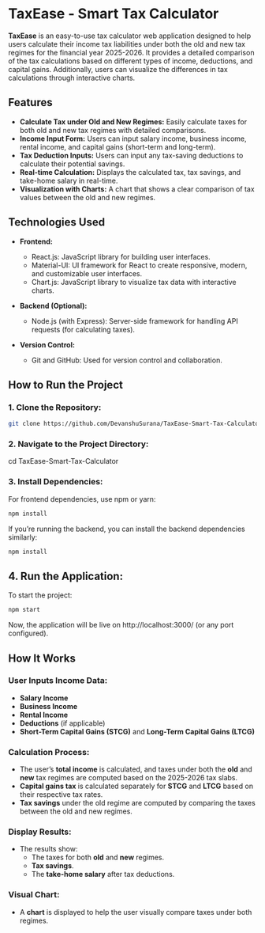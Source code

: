 # TaxEase - Smart Tax Calculator

**TaxEase** is an easy-to-use tax calculator web application designed to help users calculate their income tax liabilities under both the old and new tax regimes for the financial year 2025-2026. It provides a detailed comparison of the tax calculations based on different types of income, deductions, and capital gains. Additionally, users can visualize the differences in tax calculations through interactive charts.

## Features

- **Calculate Tax under Old and New Regimes:** Easily calculate taxes for both old and new tax regimes with detailed comparisons.
- **Income Input Form:** Users can input salary income, business income, rental income, and capital gains (short-term and long-term).
- **Tax Deduction Inputs:** Users can input any tax-saving deductions to calculate their potential savings.
- **Real-time Calculation:** Displays the calculated tax, tax savings, and take-home salary in real-time.
- **Visualization with Charts:** A chart that shows a clear comparison of tax values between the old and new regimes.

## Technologies Used

- **Frontend:**
  - React.js: JavaScript library for building user interfaces.
  - Material-UI: UI framework for React to create responsive, modern, and customizable user interfaces.
  - Chart.js: JavaScript library to visualize tax data with interactive charts.

- **Backend (Optional):**
  - Node.js (with Express): Server-side framework for handling API requests (for calculating taxes).
  
- **Version Control:**
  - Git and GitHub: Used for version control and collaboration.

## How to Run the Project

### 1. Clone the Repository:

```bash
git clone https://github.com/DevanshuSurana/TaxEase-Smart-Tax-Calculator.git
```
### 2. Navigate to the Project Directory:
cd TaxEase-Smart-Tax-Calculator

### 3. Install Dependencies:
For frontend dependencies, use npm or yarn:
```bash
npm install
```
If you’re running the backend, you can install the backend dependencies similarly:
```bash
npm install
```

## 4. Run the Application:
To start the project:
```bash
npm start
```
Now, the application will be live on http://localhost:3000/ (or any port configured).

## How It Works

### User Inputs Income Data:

- **Salary Income**
- **Business Income**
- **Rental Income**
- **Deductions** (if applicable)
- **Short-Term Capital Gains (STCG)** and **Long-Term Capital Gains (LTCG)**

### Calculation Process:

- The user’s **total income** is calculated, and taxes under both the **old** and **new** tax regimes are computed based on the 2025-2026 tax slabs.
- **Capital gains tax** is calculated separately for **STCG** and **LTCG** based on their respective tax rates.
- **Tax savings** under the old regime are computed by comparing the taxes between the old and new regimes.

### Display Results:

- The results show:
  - The taxes for both **old** and **new** regimes.
  - **Tax savings**.
  - The **take-home salary** after tax deductions.

### Visual Chart:

- A **chart** is displayed to help the user visually compare taxes under both regimes.

